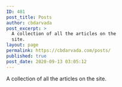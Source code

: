 ```yaml
---
ID: 481
post_title: Posts
author: cbdarvada
post_excerpt: >
  A collection of all the articles on the
  site.
layout: page
permalink: https://cbdarvada.com/posts/
published: true
post_date: 2020-09-13 03:05:12
---
```

<!-- wp:paragraph -->
<p>A collection of all the articles on the site. </p>
<!-- /wp:paragraph -->